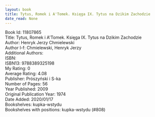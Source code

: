 ```yaml
---
layout: book
title: Tytus, Romek i A'Tomek. Księga IX. Tytus na Dzikim Zachodzie
date_read: None
---
```


Book Id: 11807865<br />
Title: Tytus, Romek i A'Tomek. Księga IX. Tytus na Dzikim Zachodzie<br />
Author: Henryk Jerzy Chmielewski<br />
Author l-f: Chmielewski, Henryk Jerzy<br />
Additional Authors: <br />
ISBN: <br />
ISBN13: 9788389325198<br />
My Rating: 0<br />
Average Rating: 4.08<br />
Publisher: Prószyński i S-ka<br />
Number of Pages: 56<br />
Year Published: 2009<br />
Original Publication Year: 1974<br />
Date Added: 2020/01/17<br />
Bookshelves: kupka-wstydu<br />
Bookshelves with positions: kupka-wstydu (#808)<br />

